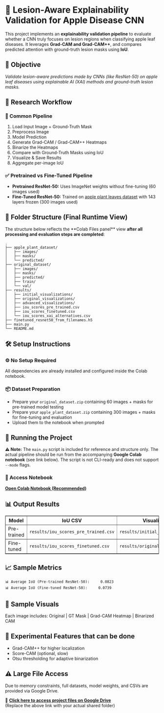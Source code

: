 <!DOCTYPE html>
<html lang="en">
<head>
  <meta charset="UTF-8">
</head>
<body>

<h1>🍏 Lesion‑Aware Explainability Validation for Apple Disease CNN</h1>

<p>This project implements an <strong>explainability validation pipeline</strong> to evaluate whether a CNN truly focuses on lesion regions when classifying apple leaf diseases. It leverages <strong>Grad-CAM and Grad-CAM++</strong>, and compares predicted attention with ground-truth lesion masks using <strong>IoU</strong>.</p>

<h2>🎯 Objective</h2>
<p><em>Validate lesion-aware predictions made by CNNs (like ResNet-50) on apple leaf diseases using explainable AI (XAI) methods and ground-truth lesion masks.</em></p>

<h2>🔬 Research Workflow</h2>

<h3>🔁 Common Pipeline</h3>
<ol>
  <li>Load Input Image + Ground-Truth Mask</li>
  <li>Preprocess Image</li>
  <li>Model Prediction</li>
  <li>Generate Grad-CAM / Grad-CAM++ Heatmaps</li>
  <li>Binarize the Heatmaps</li>
  <li>Compare with Ground-Truth Masks using IoU</li>
  <li>Visualize & Save Results</li>
  <li>Aggregate per-image IoU</li>
</ol>

<h3>✅ Pretrained vs Fine-Tuned Pipeline</h3>
<ul>
  <li><strong>Pretrained ResNet-50:</strong> Uses ImageNet weights without fine-tuning (60 images used)</li>
  <li><strong>Fine-Tuned ResNet-50:</strong> Trained on <a href="https://www.kaggle.com/datasets/nirmalsankalana/apple-leaf-disease-dataset">apple plant leaves dataset</a> with 143 layers frozen (300 images used)</li>
</ul>

<h2>📂 Folder Structure (Final Runtime View)</h2>
<p>The structure below reflects the **Colab Files panel** view <strong>after all processing and evaluation steps are completed</strong>:</p>

<pre><code>.
├── apple_plant_dataset/
│   ├── images/
│   ├── masks/
│   └── predicted/
├── original_dataset/
│   ├── images/
│   ├── masks/
│   ├── predicted/
│   ├── train/
│   └── val/
├── results/
│   ├── initial_visualizations/
│   ├── original_visualizations/
│   ├── advanced_visualizations/
│   ├── iou_scores_pre_trained.csv
│   ├── iou_scores_finetuned.csv
│   └── iou_scores_xai_alternatives.csv
├── finetuned_resnet50_from_filenames.h5
├── main.py
└── README.md
</code></pre>

<h2>🛠️ Setup Instructions</h2>

<h3>⚙️ No Setup Required</h3>
<p>All dependencies are already installed and configured inside the Colab notebook.</p>

<h3>📦 Dataset Preparation</h3>
<ul>
  <li>Prepare your <code>original_dataset.zip</code> containing 60 images + masks for pre-trained model testing</li>
  <li>Prepare your <code>apple_plant_dataset.zip</code> containing 300 images + masks for fine-tuning and evaluation</li>
  <li>Upload them to the notebook when prompted</li>
</ul>

<h2>🚀 Running the Project</h2>

<p><strong>⚠️ Note:</strong> The <code>main.py</code> script is included for reference and structure only. The actual pipeline should be run from the accompanying <strong>Google Colab notebook</strong> (see link below). The script is not CLI-ready and does not support <code>--mode</code> flags.</p>

<h3>🔗 Access Notebook</h3>
<p>
  <strong><a href="https://drive.google.com/your-shared-link" target="_blank">Open Colab Notebook (Recommended)</a></strong>
</p>

<h2>📊 Output Results</h2>
<table border="1" cellpadding="5">
  <thead>
    <tr>
      <th>Model</th>
      <th>IoU CSV</th>
      <th>Visualizations</th>
    </tr>
  </thead>
  <tbody>
    <tr>
      <td>Pre-trained</td>
      <td><code>results/iou_scores_pre_trained.csv</code></td>
      <td><code>results/initial_visualizations/</code></td>
    </tr>
    <tr>
      <td>Fine-tuned</td>
      <td><code>results/iou_scores_finetuned.csv</code></td>
      <td><code>results/original_visualizations/</code></td>
    </tr>
  </tbody>
</table>

<h2>📈 Sample Metrics</h2>
<pre><code>📊 Average IoU (Pre-trained ResNet-50):     0.0823
📊 Average IoU (Fine-tuned ResNet-50):     0.0739
</code></pre>

<h2>📸 Sample Visuals</h2>
<p>Each image includes: Original | GT Mask | Grad-CAM Heatmap | Binarized CAM</p>

<h2>🧪 Experimental Features that can be done</h2>
<ul>
  <li>Grad-CAM++ for higher localization</li>
  <li>Score-CAM (optional, slow)</li>
  <li>Otsu thresholding for adaptive binarization</li>
</ul>

<h2>⚠️ Large File Access</h2>
<p>Due to memory constraints, full datasets, model weights, and CSVs are provided via Google Drive.</p>

<p>
🔗 <strong><a href="https://drive.google.com/your-shared-link">Click here to access project files on Google Drive</a></strong><br>
(Replace the above link with your actual shared folder)
</p>

</body>
</html>
